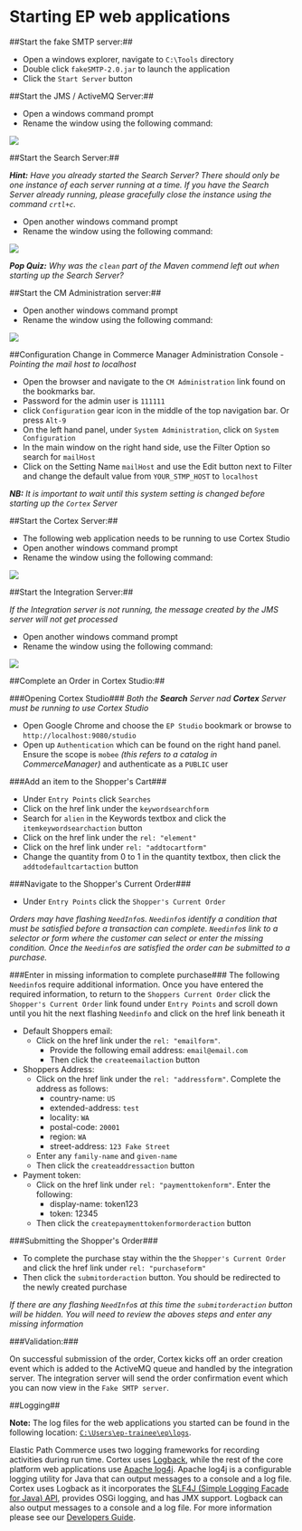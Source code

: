 # Starting EP web applications

##Start the fake SMTP server:##

* Open a windows explorer, navigate to `C:\Tools` directory
* Double click `fakeSMTP-2.0.jar` to launch the application
* Click the `Start Server` button

##Start the JMS / ActiveMQ Server:##

* Open a windows command prompt
* Rename the window using the following command:

![](C:\Users\ep-trainee\Documents\Exercise_Images\JMS.JPG)

##Start the Search Server:##

_**Hint:** Have you already started the Search Server? There should only be one instance of each server running at a time. If you have the Search Server already running, please gracefully close the instance using the command `crtl+c`._

* Open another windows command prompt
* Rename the window using the following command:

![](C:\Users\ep-trainee\Documents\Exercise_Images\search.JPG)

_**Pop Quiz:** Why was the `clean` part of the Maven commend left out when starting up the Search Server?_

##Start the CM Administration server:##

* Open another windows command prompt
* Rename the window using the following command:

![](C:\Users\ep-trainee\Documents\Exercise_Images\cm.JPG)

##Configuration Change in Commerce Manager Administration Console - _Pointing the mail host to localhost_

* Open the browser and navigate to the `CM Administration` link found on the bookmarks bar.
* Password for the admin user is `111111`
* click  `Configuration` gear icon in the middle of the top navigation bar. Or press `Alt-9`
* On the left hand panel, under `System Administration`, click on `System Configuration`
* In the main window on the right hand side, use the Filter Option so search for `mailHost`
* Click on the Setting Name `mailHost` and use the Edit button next to Filter and change the default value from `YOUR_STMP_HOST` to `localhost`

_**NB:** It is important to wait until this system setting is changed before starting up the `Cortex` Server_

##Start the Cortex Server:##

* The following web application needs to be running to use Cortex Studio
* Open another windows command prompt
* Rename the window using the following command:

![](C:\Users\ep-trainee\Documents\Exercise_Images\cortex.JPG)

##Start the Integration Server:##

_If the Integration server is not running, the message created by the JMS server will not get processed_

* Open another windows command prompt
* Rename the window using the following command:

![](C:\Users\ep-trainee\Documents\Exercise_Images\int.JPG)

##Complete an Order in Cortex Studio:##

###Opening Cortex Studio###
_Both the **Search** Server nad **Cortex** Server must be running to use Cortex Studio_
* Open Google Chrome and choose the `EP Studio` bookmark or browse to `http://localhost:9080/studio`
* Open up `Authentication` which can be found on the right hand panel. Ensure the scope is `mobee` _(this refers to a catalog in CommerceManager)_ and authenticate as a `PUBLIC` user

###Add an item to the Shopper's Cart###
* Under `Entry Points` click `Searches`
* Click on the href link under the `keywordsearchform`
* Search for `alien` in the Keywords textbox and click the `itemkeywordsearchaction` button
* Click on the href link under the `rel: "element"`
* Click on the href link under `rel: "addtocartform"`
* Change the quantity from 0 to 1 in the quantity textbox, then click the `addtodefaultcartaction` button

###Navigate to the Shopper's Current Order###
* Under `Entry Points` click the `Shopper's Current Order`

_Orders may have flashing `NeedInfo`s. `Needinfo`s identify a condition that must be satisfied before a transaction can complete. `Needinfo`s link to a selector or form where the customer can select or enter the missing condition. Once the `Needinfo`s are satisfied the order can be submitted to a purchase._

###Enter in missing information to complete purchase###
The following `Needinfo`s require additional information. Once you have entered the required information, to return to the `Shoppers Current Order` click the `Shopper's Current Order` link found under `Entry Points` and scroll down until you hit the next flashing `Needinfo` and click on the href link beneath it
* Default Shoppers email:
	* Click on the href link under the `rel: "emailform"`. 
		* Provide the following email address: `email@email.com` 
		* Then click the `createemailaction` button
* Shoppers Address:
	* Click on the href link under the `rel: "addressform"`. Complete the address as follows:
		* country-name: `US`
		* extended-address: `test`
		* locality: `WA`
		* postal-code: `20001`
		* region: `WA`
		* street-address: `123 Fake Street`
	* Enter any `family-name` and `given-name` 
	* Then click the `createaddressaction` button
* Payment token:
	* Click on the href link under `rel: "paymenttokenform"`. Enter the following:
		* display-name: token123
		* token: 12345
	* Then click the `createpaymenttokenformorderaction` button
	
###Submitting the Shopper's Order###
* To complete the purchase stay within the the `Shopper's Current Order` and click the href link under `rel: "purchaseform"`
* Then click the `submitorderaction` button. You should be redirected to the newly created purchase

_If there are any flashing `NeedInfo`s at this time the `submitorderaction` button will be hidden. You will need to review the aboves steps and enter any missing information_

###Validation:###

On successful submission of the order, Cortex kicks off an order creation event which is added to the ActiveMQ queue and handled by the integration server. The integration server will send the order confirmation event which you can now view in the `Fake SMTP server`.

##Logging##

**Note:** The log files for the web applications you started can be found in the following location: [`C:\Users\ep-trainee\ep\logs`](\C:\Users\ep-trainee\ep\logs).

Elastic Path Commerce uses two logging frameworks for recording activities during run time. Cortex uses [Logback](https://logback.qos.ch/), while the rest of the core platform web applications use [Apache log4j](http://logging.apache.org/log4j/1.2/). Apache log4j is a configurable logging utility for Java that can output messages to a console and a log file. Cortex uses Logback as it incorporates the [SLF4J (Simple Logging Facade for Java) API](https://www.slf4j.org/), provides OSGi logging, and has JMX support. Logback can also output messages to a console and a log file. For more information please see our [Developers Guide](https://developers.elasticpath.com/commerce/7.0/Core-Commerce-Development/Cross-Platform-Technologies/Logging).